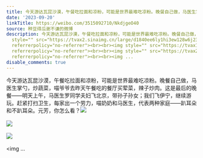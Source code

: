 ```yaml
---
title: 今天游达瓦昆沙漠，午餐吃拉面和凉粉，可能是世界最难吃凉粉。晚餐自己做，马医生掌勺，炒蔬菜，喵爷爷去昨天午餐吃的餐厅买荤菜，辣子炒肉。这是最后的晚餐——...
date: '2023-09-20'
linkTitle: https://weibo.com/3515092710/NkdjgeO40
source: 种豆得瓜谢不谦的微博
description: 今天游达瓦昆沙漠，午餐吃拉面和凉粉，可能是世界最难吃凉粉。晚餐自己做，马医生掌勺，炒蔬菜，喵爷爷去昨天午餐吃的餐厅买荤菜，辣子炒肉。这是最后的晚餐——明天上午，马医生罗同学夫妇飞北京，带孙子孙女；我们飞伊宁，继续游玩。赶紧打扫卫生，每家出一个劳力，喵奶奶和马医生，代表两种家庭——趴耳朵和不趴耳朵。元芳，你怎么看？<img
  style="" src="https://tvax2.sinaimg.cn/large/d1840ee6ly1hi3ew128w6j237k2eo4qr.jpg"
  referrerpolicy="no-referrer"><br><br><img style="" src="https://tvax1.sinaimg.cn/large/d1840ee6ly1hi3ewqwz9vj20ua0mpwix.jpg"
  referrerpolicy="no-referrer"><br><br><img style="" src="https://tvax2.sinaimg.cn/large/d1840ee6ly1hi3ewwylgsj22eo37k7wi.jpg"
  referrerpolicy="no-referrer"><br><br><img ...
disable_comments: true
---
```

今天游达瓦昆沙漠，午餐吃拉面和凉粉，可能是世界最难吃凉粉。晚餐自己做，马医生掌勺，炒蔬菜，喵爷爷去昨天午餐吃的餐厅买荤菜，辣子炒肉。这是最后的晚餐——明天上午，马医生罗同学夫妇飞北京，带孙子孙女；我们飞伊宁，继续游玩。赶紧打扫卫生，每家出一个劳力，喵奶奶和马医生，代表两种家庭——趴耳朵和不趴耳朵。元芳，你怎么看？<img style="" src="https://tvax2.sinaimg.cn/large/d1840ee6ly1hi3ew128w6j237k2eo4qr.jpg" referrerpolicy="no-referrer"><br><br><img style="" src="https://tvax1.sinaimg.cn/large/d1840ee6ly1hi3ewqwz9vj20ua0mpwix.jpg" referrerpolicy="no-referrer"><br><br><img style="" src="https://tvax2.sinaimg.cn/large/d1840ee6ly1hi3ewwylgsj22eo37k7wi.jpg" referrerpolicy="no-referrer"><br><br><img ...